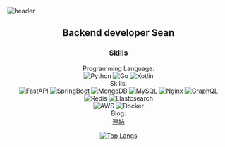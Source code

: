 ![header](https://capsule-render.vercel.app/api?type=wave&color=auto&height=300&section=header&text=sean%20kim&fontSize=90)

<div align="center">
  
## Backend developer Sean




<center>

###  **Skills**
Programming Language: <br>
<img alt="Python" src="https://img.shields.io/badge/-python-white?logo=python"/>
<img alt="Go" src="https://img.shields.io/badge/-go-white?logo=go"/>
<img alt="Kotlin" src="https://img.shields.io/badge/-kotlin-white?logo=kotlin"/><br>
Skills:<br>
<img alt="FastAPI" src="https://img.shields.io/badge/-fastapi-green?logo=fastapi"/>
<img alt="SpringBoot" src="https://img.shields.io/badge/-springboot-green?logo=Spring%20Boot"/>
<img alt="MongoDB" src ="https://img.shields.io/badge/-mongodb-green?logo=MongoDB"/>
<img alt="MySQL" src="https://img.shields.io/badge/-mysql-green?logo=MySQL"/>
<img alt="Nginx" src="https://img.shields.io/badge/-nginx-green?logo=nginx"/>
<img alt="GraphQL" src="https://img.shields.io/badge/-graphql-green?logo=GraphQL"/>
<img alt="Redis" src="https://img.shields.io/badge/-redis-green?logo=Redis"/>
<img alt="Elastcsearch" src="https://img.shields.io/badge/-elasticsearch-green?logo=Elasticsearch"/><br>
<img alt="AWS" src="https://img.shields.io/badge/-aws-black?logo=Amazon%20AWS"/>
<img alt="Docker" src="https://img.shields.io/badge/-dcoker-black?logo=Docker"/><br>
Blog:<br>
<a href="https://velog.io/@ddhyun93">連結</a>
  
[![Top Langs](https://github-readme-stats.vercel.app/api/top-langs/?username=ddhyun93&layout=compact)](https://github.com/anuraghazra/github-readme-stats)
</center>
  
  </div>
